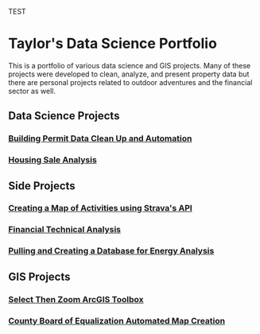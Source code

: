 TEST

<h1><strong>Taylor's Data Science Portfolio</strong></h1>

This is a portfolio of various data science and GIS projects. Many of these projects were developed to clean, analyze, and present property data but there are personal projects related to outdoor adventures and the financial sector as well.

<h2><strong> Data Science Projects </strong></h2>

<h3> <a href="https://tkravits.github.io/Building-Permit-Automation">Building Permit Data Clean Up and Automation</a></h3>

<h3> <a href="https://tkravits.github.io/MLS_PDFproject">Housing Sale Analysis</a> </h3>

<h2><strong> Side Projects </strong></h2>

<h3> <a href="https://tkravits.github.io/StravaMap">Creating a Map of Activities using Strava's API</a></h3>

<h3> <a href="https://tkravits.github.io/Financials">Financial Technical Analysis</a></h3>

<h3> <a href="https://tkravits.github.io/Energy_Database">Pulling and Creating a Database for Energy Analysis</a></h3>

<h2><strong> GIS Projects </strong></h2>

<h3><a href="https://tkravits.github.io/Select-Then-Zoom">Select Then Zoom ArcGIS Toolbox</a></h3>

<h3> <a href="https://tkravits.github.io/CBOE-Map">County Board of Equalization Automated Map Creation</a></h3>

